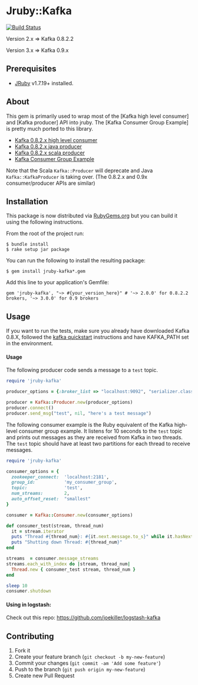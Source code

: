 # Jruby::Kafka

[![Build Status](https://travis-ci.org/joekiller/jruby-kafka.svg?branch=v2_x)](https://travis-ci.org/joekiller/jruby-kafka)

Version 2.x => Kafka 0.8.2.2

Version 3.x => Kafka 0.9.x

## Prerequisites

* [JRuby] v1.7.19+ installed.

[JRuby]: http://jruby.org/

## About

This gem is primarily used to wrap most of the [Kafka high level consumer] and [Kafka producer] API into
jruby.
The [Kafka Consumer Group Example] is pretty much ported to this library.

  - [Kafka 0.8.2.x high level consumer](http://kafka.apache.org/082/documentation.html#highlevelconsumerapi)
  - [Kafka 0.8.2.x java producer](http://kafka.apache.org/082/javadoc/index.html?org/apache/kafka/clients/producer/KafkaProducer.html)
  - [Kafka 0.8.2.x scala producer](http://kafka.apache.org/082/documentation.html#producerapi)
  - [Kafka Consumer Group Example](https://cwiki.apache.org/confluence/display/KAFKA/Consumer+Group+Example)
  
Note that the Scala `Kafka::Producer` will deprecate and Java `Kafka::KafkaProducer` is taking over.
(The 0.8.2.x and 0.9x consumer/producer APIs are similar)

## Installation

This package is now distributed via [RubyGems.org](http://rubygems.org) but you can build it using the following instructions.

From the root of the project run:

    $ bundle install
    $ rake setup jar package

You can run the following to install the resulting package:

    $ gem install jruby-kafka*.gem

Add this line to your application's Gemfile:

    gem 'jruby-kafka', "~> #{your_version_here}" # '~> 2.0.0' for 0.8.2.2 brokers, '~> 3.0.0' for 0.9 brokers

## Usage

If you want to run the tests, make sure you already have downloaded Kafka 0.8.X, followed the [kafka quickstart]
instructions and have KAFKA_PATH set in the environment.

[kafka quickstart]: http://kafka.apache.org/documentation.html#quickstart

#### Usage

The following producer code sends a message to a `test` topic.

```ruby
require 'jruby-kafka'

producer_options = {:broker_list => "localhost:9092", "serializer.class" => "kafka.serializer.StringEncoder"}

producer = Kafka::Producer.new(producer_options)
producer.connect()
producer.send_msg("test", nil, "here's a test message")    
```

The following consumer example is the Ruby equivalent of the Kafka high-level consumer group example. It listens for 10 seconds to the `test` topic and prints out messages as they are received from Kafka in two threads.  The `test` topic should have at least two partitions for each thread to receive messages.

```ruby
require 'jruby-kafka'

consumer_options = {
  zookeeper_connect:  'localhost:2181',
  group_id:           'my_consumer_group',
  topic:              'test',
  num_streams:        2,
  auto_offset_reset:  "smallest"
}

consumer = Kafka::Consumer.new(consumer_options)

def consumer_test(stream, thread_num)
  it = stream.iterator
  puts "Thread #{thread_num}: #{it.next.message.to_s}" while it.hasNext 
  puts "Shutting down Thread: #{thread_num}"
end

streams  = consumer.message_streams
streams.each_with_index do |stream, thread_num|
  Thread.new { consumer_test stream, thread_num }
end

sleep 10
consumer.shutdown
```

#### Using in logstash:

Check out this repo: https://github.com/joekiller/logstash-kafka

## Contributing

1. Fork it
2. Create your feature branch (`git checkout -b my-new-feature`)
3. Commit your changes (`git commit -am 'Add some feature'`)
4. Push to the branch (`git push origin my-new-feature`)
5. Create new Pull Request

